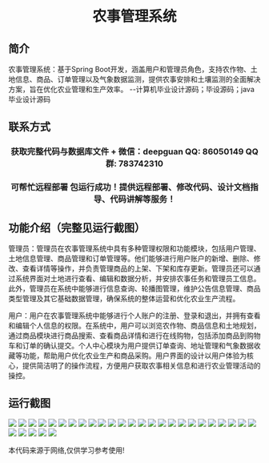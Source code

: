 <p><h1 align="center">农事管理系统</h1></p>

## 简介
农事管理系统：基于Spring Boot开发，涵盖用户和管理员角色，支持农作物、土地信息、商品、订单管理以及气象数据监测，提供农事安排和土壤监测的全面解决方案，旨在优化农业管理和生产效率。    --计算机毕业设计源码；毕设源码；java毕业设计源码


## 联系方式
<p><h3 align="center">获取完整代码与数据库文件 + 微信：deepguan QQ: 86050149 QQ群: 783742310</h3></p>
<p><h3 align="center">可帮忙远程部署 包运行成功！提供远程部署、修改代码、设计文档指导、代码讲解等服务！</h3></p>

## 功能介绍（完整见运行截图）
管理员：管理员在农事管理系统中具有多种管理权限和功能模块，包括用户管理、土地信息管理、商品管理和订单管理等。他们能够进行用户账户的新增、删除、修改、查看详情等操作，并负责管理商品的上架、下架和库存更新。管理员还可以通过系统界面对土地进行查看、编辑和数据分析，并安排农事任务和管理员工信息。此外，管理员在系统中能够进行信息查询、轮播图管理，维护公告信息管理、商品类型管理及其它基础数据管理，确保系统的整体运营和优化农业生产流程。

用户：用户在农事管理系统中能够进行个人账户的注册、登录和退出，并拥有查看和编辑个人信息的权限。在系统中，用户可以浏览农作物、商品信息和土地规划，通过商品模块进行商品搜索、查看商品详情和进行在线购物，包括添加商品到购物车和订单的确认提交。个人中心模块为用户提供订单查询、地址管理和气象数据收藏等功能，帮助用户优化农业生产和商品采购。用户界面的设计以用户体验为核心，提供简洁明了的操作流程，方便用户获取农事相关信息和进行农业管理活动的操控。


## 运行截图
![](https://bs-1329754181.cos.ap-shanghai.myqcloud.com/spring/AgriculturalManagementSystem1/img/001.jpg)
![](https://bs-1329754181.cos.ap-shanghai.myqcloud.com/spring/AgriculturalManagementSystem1/img/002.jpg)
![](https://bs-1329754181.cos.ap-shanghai.myqcloud.com/spring/AgriculturalManagementSystem1/img/003.jpg)
![](https://bs-1329754181.cos.ap-shanghai.myqcloud.com/spring/AgriculturalManagementSystem1/img/004.jpg)
![](https://bs-1329754181.cos.ap-shanghai.myqcloud.com/spring/AgriculturalManagementSystem1/img/005.jpg)
![](https://bs-1329754181.cos.ap-shanghai.myqcloud.com/spring/AgriculturalManagementSystem1/img/006.jpg)
![](https://bs-1329754181.cos.ap-shanghai.myqcloud.com/spring/AgriculturalManagementSystem1/img/007.jpg)
![](https://bs-1329754181.cos.ap-shanghai.myqcloud.com/spring/AgriculturalManagementSystem1/img/008.jpg)
![](https://bs-1329754181.cos.ap-shanghai.myqcloud.com/spring/AgriculturalManagementSystem1/img/009.jpg)
![](https://bs-1329754181.cos.ap-shanghai.myqcloud.com/spring/AgriculturalManagementSystem1/img/010.jpg)
![](https://bs-1329754181.cos.ap-shanghai.myqcloud.com/spring/AgriculturalManagementSystem1/img/011.jpg)
![](https://bs-1329754181.cos.ap-shanghai.myqcloud.com/spring/AgriculturalManagementSystem1/img/012.jpg)
![](https://bs-1329754181.cos.ap-shanghai.myqcloud.com/spring/AgriculturalManagementSystem1/img/013.jpg)
![](https://bs-1329754181.cos.ap-shanghai.myqcloud.com/spring/AgriculturalManagementSystem1/img/014.jpg)
![](https://bs-1329754181.cos.ap-shanghai.myqcloud.com/spring/AgriculturalManagementSystem1/img/015.jpg)
![](https://bs-1329754181.cos.ap-shanghai.myqcloud.com/spring/AgriculturalManagementSystem1/img/016.jpg)
![](https://bs-1329754181.cos.ap-shanghai.myqcloud.com/spring/AgriculturalManagementSystem1/img/017.jpg)
![](https://bs-1329754181.cos.ap-shanghai.myqcloud.com/spring/AgriculturalManagementSystem1/img/018.jpg)
![](https://bs-1329754181.cos.ap-shanghai.myqcloud.com/spring/AgriculturalManagementSystem1/img/019.jpg)
![](https://bs-1329754181.cos.ap-shanghai.myqcloud.com/spring/AgriculturalManagementSystem1/img/020.jpg)
![](https://bs-1329754181.cos.ap-shanghai.myqcloud.com/spring/AgriculturalManagementSystem1/img/021.jpg)
![](https://bs-1329754181.cos.ap-shanghai.myqcloud.com/spring/AgriculturalManagementSystem1/img/022.jpg)
![](https://bs-1329754181.cos.ap-shanghai.myqcloud.com/spring/AgriculturalManagementSystem1/img/023.jpg)
![](https://bs-1329754181.cos.ap-shanghai.myqcloud.com/spring/AgriculturalManagementSystem1/img/024.jpg)
![](https://bs-1329754181.cos.ap-shanghai.myqcloud.com/spring/AgriculturalManagementSystem1/img/025.jpg)
![](https://bs-1329754181.cos.ap-shanghai.myqcloud.com/spring/AgriculturalManagementSystem1/img/026.jpg)
![](https://bs-1329754181.cos.ap-shanghai.myqcloud.com/spring/AgriculturalManagementSystem1/img/027.jpg)
![](https://bs-1329754181.cos.ap-shanghai.myqcloud.com/spring/AgriculturalManagementSystem1/img/028.jpg)
![](https://bs-1329754181.cos.ap-shanghai.myqcloud.com/spring/AgriculturalManagementSystem1/img/029.jpg)
![](https://bs-1329754181.cos.ap-shanghai.myqcloud.com/spring/AgriculturalManagementSystem1/img/030.jpg)

<p>本代码来源于网络,仅供学习参考使用!</p>
